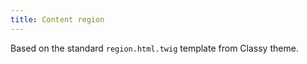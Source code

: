 ```yaml
---
title: Content region
---
```


Based on the standard `region.html.twig` template from Classy theme.
